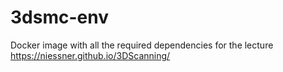 # 3dsmc-env
Docker image with all the required dependencies for the lecture https://niessner.github.io/3DScanning/
